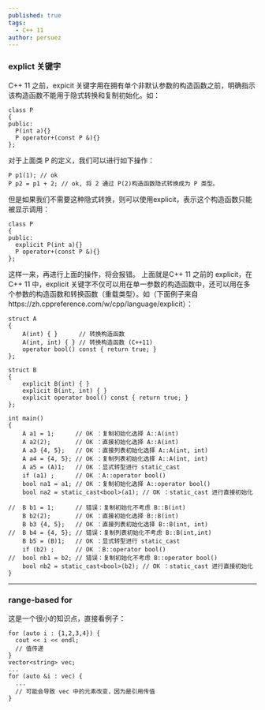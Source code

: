 ```yaml
---
published: true
tags:
  - C++ 11
author: persuez
---
```


### explict 关键字
C++ 11 之前，expicit 关键字用在拥有单个非默认参数的构造函数之前，明确指示该构造函数不能用于隐式转换和复制初始化。如：
```
class P
{
public:
  P(int a){}
  P operator+(const P &){}
};
```
对于上面类 P 的定义，我们可以进行如下操作：
```
P p1(1); // ok
P p2 = p1 + 2; // ok, 将 2 通过 P(2)构造函数隐式转换成为 P 类型。  
```
但是如果我们不需要这种隐式转换，则可以使用explicit，表示这个构造函数只能被显示调用：
```
class P
{
public:
  explicit P(int a){}
  P operator+(const P &){}
};
```
这样一来，再进行上面的操作，将会报错。
上面就是C++ 11 之前的 explicit，在 C++ 11 中，explicit 关键字不仅可以用在单一参数的构造函数中，还可以用在多个参数的构造函数和转换函数（重载类型）。如（下面例子来自https://zh.cppreference.com/w/cpp/language/explicit）：
```
struct A
{
    A(int) { }      // 转换构造函数
    A(int, int) { } // 转换构造函数 (C++11)
    operator bool() const { return true; }
};

struct B
{
    explicit B(int) { }
    explicit B(int, int) { }
    explicit operator bool() const { return true; }
};

int main()
{
    A a1 = 1;      // OK ：复制初始化选择 A::A(int)
    A a2(2);       // OK ：直接初始化选择 A::A(int)
    A a3 {4, 5};   // OK ：直接列表初始化选择 A::A(int, int)
    A a4 = {4, 5}; // OK ：复制列表初始化选择 A::A(int, int)
    A a5 = (A)1;   // OK ：显式转型进行 static_cast
    if (a1) ;      // OK ：A::operator bool()
    bool na1 = a1; // OK ：复制初始化选择 A::operator bool()
    bool na2 = static_cast<bool>(a1); // OK ：static_cast 进行直接初始化

//  B b1 = 1;      // 错误：复制初始化不考虑 B::B(int)
    B b2(2);       // OK ：直接初始化选择 B::B(int)
    B b3 {4, 5};   // OK ：直接列表初始化选择 B::B(int, int)
//  B b4 = {4, 5}; // 错误：复制列表初始化不考虑 B::B(int,int)
    B b5 = (B)1;   // OK ：显式转型进行 static_cast
    if (b2) ;      // OK ：B::operator bool()
//  bool nb1 = b2; // 错误：复制初始化不考虑 B::operator bool()
    bool nb2 = static_cast<bool>(b2); // OK ：static_cast 进行直接初始化
}
```

---
### range-based for
这是一个很小的知识点，直接看例子：
```
for (auto i : {1,2,3,4}) {
  cout << i << endl;
  // 值传递
}
vector<string> vec;
...
for (auto &i : vec) {
  ...
  // 可能会导致 vec 中的元素改变，因为是引用传值
}
```
